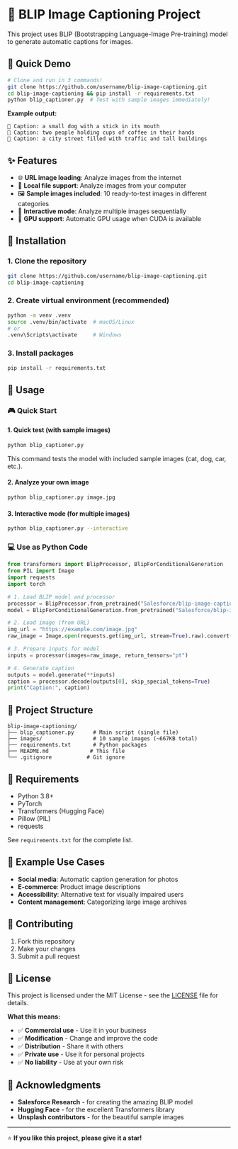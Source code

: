 # 🎯 BLIP Image Captioning Project

This project uses BLIP (Bootstrapping Language-Image Pre-training) model to generate automatic captions for images.

## 🚀 Quick Demo

```bash
# Clone and run in 3 commands!
git clone https://github.com/username/blip-image-captioning.git
cd blip-image-captioning && pip install -r requirements.txt
python blip_captioner.py  # Test with sample images immediately!
```

**Example output:**
```
🎯 Caption: a small dog with a stick in its mouth
🎯 Caption: two people holding cups of coffee in their hands  
🎯 Caption: a city street filled with traffic and tall buildings
```

## ✨ Features

- 🌐 **URL image loading**: Analyze images from the internet
- 📁 **Local file support**: Analyze images from your computer  
- 🖼️ **Sample images included**: 10 ready-to-test images in different categories
- 💬 **Interactive mode**: Analyze multiple images sequentially
- 🚀 **GPU support**: Automatic GPU usage when CUDA is available

## 🚀 Installation

### 1. Clone the repository
```bash
git clone https://github.com/username/blip-image-captioning.git
cd blip-image-captioning
```

### 2. Create virtual environment (recommended)
```bash
python -m venv .venv
source .venv/bin/activate  # macOS/Linux
# or
.venv\Scripts\activate     # Windows
```

### 3. Install packages
```bash
pip install -r requirements.txt
```

## 📖 Usage

### 🎮 Quick Start

#### 1. Quick test (with sample images)
```bash
python blip_captioner.py
```
This command tests the model with included sample images (cat, dog, car, etc.).

#### 2. Analyze your own image
```bash
python blip_captioner.py image.jpg
```

#### 3. Interactive mode (for multiple images)
```bash
python blip_captioner.py --interactive
```

### 💻 Use as Python Code

```python
from transformers import BlipProcessor, BlipForConditionalGeneration
from PIL import Image
import requests
import torch

# 1. Load BLIP model and processor
processor = BlipProcessor.from_pretrained("Salesforce/blip-image-captioning-base")
model = BlipForConditionalGeneration.from_pretrained("Salesforce/blip-image-captioning-base")

# 2. Load image (from URL)
img_url = "https://example.com/image.jpg"
raw_image = Image.open(requests.get(img_url, stream=True).raw).convert('RGB')

# 3. Prepare inputs for model
inputs = processor(images=raw_image, return_tensors="pt")

# 4. Generate caption
outputs = model.generate(**inputs)
caption = processor.decode(outputs[0], skip_special_tokens=True)
print("Caption:", caption)
```

## 📂 Project Structure

```
blip-image-captioning/
├── blip_captioner.py      # Main script (single file)
├── images/                # 10 sample images (~667KB total)
├── requirements.txt       # Python packages
├── README.md             # This file
└── .gitignore           # Git ignore
```

## 🔧 Requirements

- Python 3.8+
- PyTorch
- Transformers (Hugging Face)
- Pillow (PIL)
- requests

See `requirements.txt` for the complete list.

## 🎯 Example Use Cases

- **Social media**: Automatic caption generation for photos
- **E-commerce**: Product image descriptions  
- **Accessibility**: Alternative text for visually impaired users
- **Content management**: Categorizing large image archives

## 🤝 Contributing

1. Fork this repository
2. Make your changes
3. Submit a pull request

## 📄 License

This project is licensed under the MIT License - see the [LICENSE](LICENSE) file for details.

**What this means:**
- ✅ **Commercial use** - Use it in your business
- ✅ **Modification** - Change and improve the code
- ✅ **Distribution** - Share it with others
- ✅ **Private use** - Use it for personal projects
- ✅ **No liability** - Use at your own risk

## 🙏 Acknowledgments

- **Salesforce Research** - for creating the amazing BLIP model
- **Hugging Face** - for the excellent Transformers library
- **Unsplash contributors** - for the beautiful sample images

---

⭐ **If you like this project, please give it a star!**
